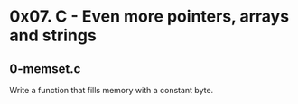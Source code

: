 # 0x07. C - Even more pointers, arrays and strings

## 0-memset.c
Write a function that fills memory with a constant byte.

## 
